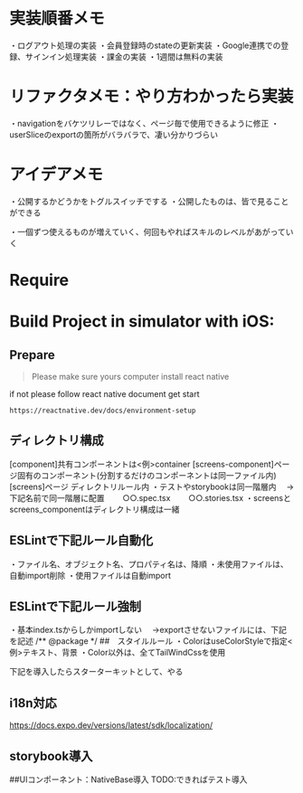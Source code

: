 # 実装順番メモ
・ログアウト処理の実装
・会員登録時のstateの更新実装
・Google連携での登録、サインイン処理実装
・課金の実装
・1週間は無料の実装

# リファクタメモ：やり方わかったら実装
・navigationをバケツリレーではなく、ページ毎で使用できるように修正
・userSliceのexportの箇所がバラバラで、凄い分かりづらい
# アイデアメモ
・公開するかどうかをトグルスイッチでする
・公開したものは、皆で見ることができる
<!-- 仮 -->
・一個ずつ使えるものが増えていく、何回もやればスキルのレベルがあがっていく
# Require

# Build Project in simulator with iOS:

## Prepare

> Please make sure yours computer install react native

if not please follow react native document get start

```
https://reactnative.dev/docs/environment-setup
```

## ディレクトリ構成
[component]共有コンポーネントは<例>container
[screens-component]ページ固有のコンポーネント(分割するだけのコンポーネントは同一ファイル内)
[screens]ページ
ディレクトリルール内
・テストやstorybookは同一階層内
　→下記名前で同一階層に配置
　　○○.spec.tsx
　　○○.stories.tsx
・screensとscreens_componentはディレクトリ構成は一緒

## ESLintで下記ルール自動化
・ファイル名、オブジェクト名、プロパティ名は、降順
・未使用ファイルは、自動import削除
・使用ファイルは自動import
## ESLintで下記ルール強制
・基本index.tsからしかimportしない
　→exportさせないファイルには、下記を記述
/** @package */
##　スタイルルール
・ColorはuseColorStyleで指定<例>テキスト、背景
・Color以外は、全てTailWindCssを使用

下記を導入したらスターターキットとして、やる
## i18n対応

https://docs.expo.dev/versions/latest/sdk/localization/

## storybook導入

##UIコンポーネント：NativeBase導入
TODO:できればテスト導入